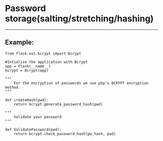 # Password storage(salting/stretching/hashing)
-------

## Example:

	
    from flask.ext.bcrypt import Bcrypt

    #Intialise the application with Bcrypt
	app = Flask(__name__)
	bcrypt = Bcrypt(app)

	"""
		For the encryption of passwords we use php's BCRYPT encryption method.
	"""

	def createHash(pwd):
		return bcrypt.generate_password_hash(pwd)

	"""
		Validate your password
	"""

	def ValidatePassword(pwd):
		return bcrypt.check_password_hash(pw_hash, pwd)
